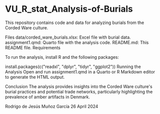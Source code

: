 # VU_R_stat_Analysis-of-Burials

This repository contains code and data for analyzing burials from the Corded Ware culture.

Files
data/corded_ware_burials.xlsx: Excel file with burial data.
assignment1.qmd: Quarto file with the analysis code.
README.md: This README file.
Requirements

To run the analysis, install R and the following packages:

install.packages(c("readxl", "dplyr", "tidyr", "ggplot2"))
Running the Analysis
Open and run assignment1.qmd in a Quarto or R Markdown editor to generate the HTML output.

Conclusion
The analysis provides insights into the Corded Ware culture's burial practices and potential trade networks, particularly highlighting the prevalence of amber artifacts in Denmark.

Rodrigo de Jesús Muñoz García
26 April 2024
